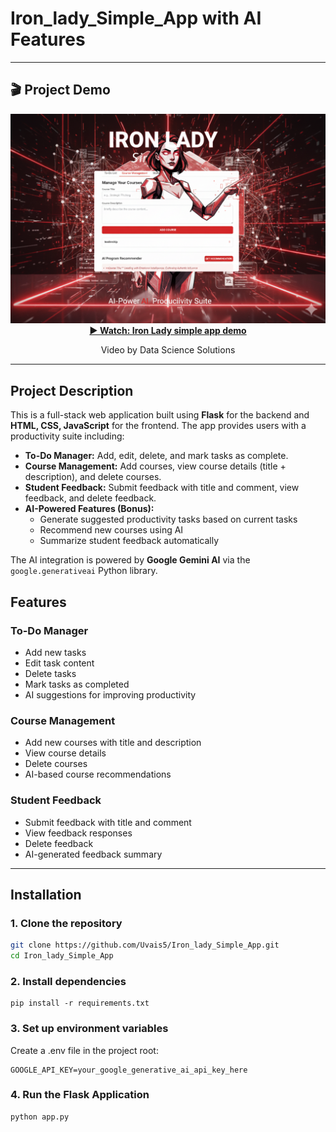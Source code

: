 # Iron_lady_Simple_App with AI Features
---

## 🎬 Project Demo

<div align="center">
  <a href="https://www.youtube.com/watch?v=5089ZueJhzM" target="_blank">
    <img src="thumbnail.png" alt="Watch Flexible Emotion Detector Demo" width="640">
  </a>
  <br>
  <strong><a href="https://www.youtube.com/watch?v=5089ZueJhzM" target="_blank">▶️ Watch: Iron Lady simple app demo </a></strong>
  <p>Video by Data Science Solutions</p>
</div>

---


## Project Description
This is a full-stack web application built using **Flask** for the backend and **HTML, CSS, JavaScript** for the frontend. The app provides users with a productivity suite including:

- **To-Do Manager:** Add, edit, delete, and mark tasks as complete.  
- **Course Management:** Add courses, view course details (title + description), and delete courses.  
- **Student Feedback:** Submit feedback with title and comment, view feedback, and delete feedback.  
- **AI-Powered Features (Bonus):**  
  - Generate suggested productivity tasks based on current tasks  
  - Recommend new courses using AI  
  - Summarize student feedback automatically  

The AI integration is powered by **Google Gemini AI** via the `google.generativeai` Python library.


## Features

### To-Do Manager
- Add new tasks
- Edit task content
- Delete tasks
- Mark tasks as completed
- AI suggestions for improving productivity

### Course Management
- Add new courses with title and description
- View course details
- Delete courses
- AI-based course recommendations

### Student Feedback
- Submit feedback with title and comment
- View feedback responses
- Delete feedback
- AI-generated feedback summary

---

## Installation

### 1. Clone the repository

```bash
git clone https://github.com/Uvais5/Iron_lady_Simple_App.git
cd Iron_lady_Simple_App
```
### 2. Install dependencies
```
pip install -r requirements.txt
```
### 3. Set up environment variables

Create a .env file in the project root:
```
GOOGLE_API_KEY=your_google_generative_ai_api_key_here
```
### 4. Run the Flask Application
```
python app.py
```
